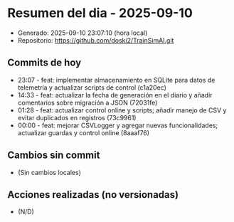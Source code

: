 # Resumen del dia - 2025-09-10

- Generado: 2025-09-10 23:07:10 (hora local)
- Repositorio: https://github.com/doski2/TrainSimAI.git

## Commits de hoy

- 23:07 - feat: implementar almacenamiento en SQLite para datos de telemetría y actualizar scripts de control (c1a20ec)
- 14:33 - feat: actualizar la fecha de generación en el diario y añadir comentarios sobre migración a JSON (72031fe)
- 01:28 - feat: actualizar control online y scripts; añadir manejo de CSV y evitar duplicados en registros (73c9961)
- 00:00 - feat: mejorar CSVLogger y agregar nuevas funcionalidades; actualizar guardas y control online (8aaaf76)

## Cambios sin commit

- (Sin cambios locales)

## Acciones realizadas (no versionadas)

- (N/D)
